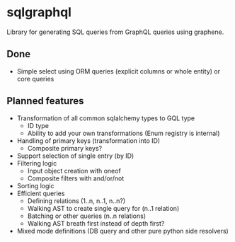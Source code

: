# sqlgraphql
Library for generating SQL queries from GraphQL queries using graphene.

## Done
- Simple select using ORM queries (explicit columns or whole entity) or core queries

## Planned features
- Transformation of all common sqlalchemy types to GQL type
  - ID type
  - Ability to add your own transformations (Enum registry is internal)
- Handling of primary keys (transformation into ID)
  - Composite primary keys?
- Support selection of single entry (by ID)
- Filtering logic
  - Input object creation with oneof
  - Composite filters with and/or/not
- Sorting logic
- Efficient queries
  - Defining relations (1..n, n..1, n..n?)
  - Walking AST to create single query for (n..1 relation)
  - Batching or other queries (n..n relations)
  - Walking AST breath first instead of depth first?
- Mixed mode definitions (DB query and other pure python side resolvers)
